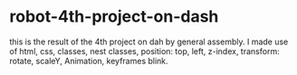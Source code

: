 # robot-4th-project-on-dash

this is the result of the 4th project on dah by general assembly.
I made use of html, css, classes, nest classes, position: top, left, z-index, transform: rotate, scaleY, Animation, keyframes blink.
